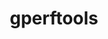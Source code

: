 ---
title: "gperftools"
layout: cache
category: package
meta: {"versions": ["2.7", "2.8.1"], "compilers": ["gcc@10.3.0", "gcc@7.3.1", "gcc@7.5.0", "gcc@8.1.0", "gcc@8.3.1", "gcc@8.4.1", "gcc@9.3.0"]}
spec_files: 
 - spec-0.json
 - spec-1.json
 - spec-2.json
 - spec-3.json
 - spec-4.json
 - spec-5.json
 - spec-6.json
 - spec-7.json
 - spec-8.json
 - spec-9.json
 - spec-10.json
 - spec-11.json
 - spec-12.json
 - spec-13.json
 - spec-14.json
 - spec-15.json
 - spec-16.json
 - spec-17.json
 - spec-18.json
 - spec-19.json
 - spec-20.json
 - spec-21.json
 - spec-22.json
 - spec-23.json
 - spec-24.json
 - spec-25.json
 - spec-26.json
 - spec-27.json
 - spec-28.json
 - spec-29.json
 - spec-30.json
 - spec-31.json
 - spec-32.json
 - spec-33.json
 - spec-34.json
 - spec-35.json
 - spec-36.json
 - spec-37.json
 - spec-38.json
 - spec-39.json
 - spec-40.json
 - spec-41.json
 - spec-42.json
 - spec-43.json
 - spec-44.json
 - spec-45.json
 - spec-46.json
 - spec-47.json
 - spec-48.json
 - spec-49.json
 - spec-50.json
 - spec-51.json
 - spec-52.json
spec_names:
 - 'gperftools@2.8.1%gcc@9.3.0 arch=linux-ubuntu20.04-x86_64 ^libunwind@1.5.0%gcc@9.3.0~pic~xz~zlib arch=linux-ubuntu20.04-x86_64'
 - 'gperftools@2.7%gcc@7.5.0 arch=linux-ubuntu18.04-x86_64 ^libunwind@1.4.0%gcc@7.5.0~pic~xz~zlib arch=linux-ubuntu18.04-x86_64'
 - 'gperftools@2.8.1%gcc@7.5.0 arch=linux-ubuntu18.04-x86_64 ^libunwind@1.5.0%gcc@7.5.0+pic+xz~zlib arch=linux-ubuntu18.04-x86_64 ^xz@5.2.5%gcc@7.5.0+pic arch=linux-ubuntu18.04-x86_64'
 - 'gperftools@2.7%gcc@8.3.1 arch=linux-rhel8-ppc64le ^libunwind@1.4.0%gcc@8.3.1~pic~xz~zlib arch=linux-rhel8-ppc64le'
 - 'gperftools@2.8.1%gcc@8.1.0 arch=linux-rhel7-x86_64 ^libunwind@1.5.0%gcc@8.1.0+pic+xz~zlib arch=linux-rhel7-x86_64 ^xz@5.2.5%gcc@8.1.0+pic arch=linux-rhel7-x86_64'
 - 'gperftools@2.8.1%gcc@8.1.0 arch=linux-rhel7-ppc64le ^libunwind@1.4.0%gcc@8.1.0~pic~xz~zlib arch=linux-rhel7-ppc64le'
 - 'gperftools@2.7%gcc@7.5.0 arch=linux-ubuntu18.04-ppc64le ^libunwind@1.4.0%gcc@7.5.0~pic~xz~zlib arch=linux-ubuntu18.04-ppc64le'
 - 'gperftools@2.7%gcc@9.3.0 arch=linux-ubuntu20.04-ppc64le ^libunwind@1.4.0%gcc@9.3.0~pic~xz~zlib arch=linux-ubuntu20.04-ppc64le'
 - 'gperftools@2.8.1%gcc@7.5.0 arch=linux-ubuntu18.04-ppc64le ^libunwind@1.5.0%gcc@7.5.0+pic+xz~zlib arch=linux-ubuntu18.04-ppc64le ^xz@5.2.5%gcc@7.5.0+pic arch=linux-ubuntu18.04-ppc64le'
 - 'gperftools@2.8.1%gcc@9.3.0 arch=linux-rhel7-ppc64le ^libunwind@1.5.0%gcc@9.3.0+pic+xz~zlib arch=linux-rhel7-ppc64le ^xz@5.2.5%gcc@9.3.0+pic libs=shared,static arch=linux-rhel7-ppc64le'
 - 'gperftools@2.8.1%gcc@8.1.0 arch=linux-rhel7-x86_64 ^libunwind@1.4.0%gcc@8.1.0~pic~xz~zlib arch=linux-rhel7-x86_64'
 - 'gperftools@2.8.1%gcc@9.3.0 arch=linux-ubuntu20.04-ppc64le ^libunwind@1.5.0%gcc@9.3.0+pic+xz~zlib arch=linux-ubuntu20.04-ppc64le ^xz@5.2.5%gcc@9.3.0+pic libs=shared,static arch=linux-ubuntu20.04-ppc64le'
 - 'gperftools@2.8.1%gcc@8.3.1 arch=linux-rhel8-ppc64le ^libunwind@1.5.0%gcc@8.3.1+pic+xz~zlib arch=linux-rhel8-ppc64le ^xz@5.2.5%gcc@8.3.1+pic libs=shared,static arch=linux-rhel8-ppc64le'
 - 'gperftools@2.8.1%gcc@9.3.0 arch=linux-ubuntu20.04-x86_64 ^libunwind@1.5.0%gcc@9.3.0+pic+xz~zlib arch=linux-ubuntu20.04-x86_64 ^xz@5.2.5%gcc@9.3.0+pic libs=shared,static arch=linux-ubuntu20.04-x86_64'
 - 'gperftools@2.8.1%gcc@9.3.0 arch=linux-ubuntu20.04-x86_64 ^libunwind@1.5.0%gcc@9.3.0+pic+xz~zlib arch=linux-ubuntu20.04-x86_64 ^xz@5.2.5%gcc@9.3.0+pic arch=linux-ubuntu20.04-x86_64'
 - 'gperftools@2.8.1%gcc@9.3.0 arch=linux-rhel7-x86_64 ^libunwind@1.5.0%gcc@9.3.0+pic+xz~zlib arch=linux-rhel7-x86_64 ^xz@5.2.5%gcc@9.3.0+pic libs=shared,static arch=linux-rhel7-x86_64'
 - 'gperftools@2.8.1%gcc@7.5.0 arch=linux-ubuntu18.04-ppc64le ^libunwind@1.5.0%gcc@7.5.0+pic+xz~zlib arch=linux-ubuntu18.04-ppc64le ^xz@5.2.5%gcc@7.5.0+pic libs=shared,static arch=linux-ubuntu18.04-ppc64le'
 - 'gperftools@2.8.1%gcc@7.5.0 arch=linux-ubuntu18.04-x86_64 ^libunwind@1.5.0%gcc@7.5.0~pic~xz~zlib arch=linux-ubuntu18.04-x86_64'
 - 'gperftools@2.8.1%gcc@8.1.0 arch=linux-rhel7-ppc64le ^libunwind@1.5.0%gcc@8.1.0+pic+xz~zlib arch=linux-rhel7-ppc64le ^xz@5.2.5%gcc@8.1.0+pic arch=linux-rhel7-ppc64le'
 - 'gperftools@2.8.1%gcc@8.3.1 arch=linux-rhel8-x86_64 ^libunwind@1.5.0%gcc@8.3.1+pic+xz~zlib arch=linux-rhel8-x86_64 ^xz@5.2.5%gcc@8.3.1+pic libs=shared,static arch=linux-rhel8-x86_64'
 - 'gperftools@2.8.1%gcc@8.3.1 arch=linux-rhel8-ppc64le ^libunwind@1.5.0%gcc@8.3.1~pic~xz~zlib arch=linux-rhel8-ppc64le'
 - 'gperftools@2.8.1%gcc@7.5.0 arch=linux-ubuntu18.04-ppc64le ^libunwind@1.4.0%gcc@7.5.0~pic~xz~zlib arch=linux-ubuntu18.04-ppc64le'
 - 'gperftools@2.8.1%gcc@10.3.0 arch=linux-ubuntu21.04-ppc64le ^libunwind@1.5.0%gcc@10.3.0+pic+xz~zlib arch=linux-ubuntu21.04-ppc64le ^xz@5.2.5%gcc@10.3.0+pic libs=shared,static arch=linux-ubuntu21.04-ppc64le'
 - 'gperftools@2.8.1%gcc@8.4.1 arch=linux-rhel8-x86_64 ^libunwind@1.5.0%gcc@8.4.1+pic+xz~zlib arch=linux-rhel8-x86_64 ^xz@5.2.5%gcc@8.4.1+pic libs=shared,static arch=linux-rhel8-x86_64'
 - 'gperftools@2.7%gcc@8.1.0 arch=linux-rhel7-x86_64 ^libunwind@1.4.0%gcc@8.1.0~pic~xz~zlib arch=linux-rhel7-x86_64'
 - 'gperftools@2.8.1%gcc@8.3.1 arch=linux-rhel8-x86_64 ^libunwind@1.4.0%gcc@8.3.1~pic~xz~zlib arch=linux-rhel8-x86_64'
 - 'gperftools@2.8.1%gcc@7.5.0 arch=linux-ubuntu18.04-ppc64le ^libunwind@1.5.0%gcc@7.5.0~pic~xz~zlib arch=linux-ubuntu18.04-ppc64le'
 - 'gperftools@2.8.1%gcc@9.3.0 arch=linux-ubuntu20.04-ppc64le ^libunwind@1.5.0%gcc@9.3.0~pic~xz~zlib arch=linux-ubuntu20.04-ppc64le'
 - 'gperftools@2.8.1%gcc@9.3.0 arch=linux-ubuntu20.04-x86_64 ^libunwind@1.4.0%gcc@9.3.0~pic~xz~zlib arch=linux-ubuntu20.04-x86_64'
 - 'gperftools@2.8.1%gcc@8.1.0 arch=linux-rhel7-x86_64 ^libunwind@1.5.0%gcc@8.1.0+pic+xz~zlib arch=linux-rhel7-x86_64 ^xz@5.2.5%gcc@8.1.0+pic libs=shared,static arch=linux-rhel7-x86_64'
 - 'gperftools@2.8.1%gcc@7.3.1 arch=linux-amzn2-x86_64 ^libunwind@1.4.0%gcc@7.3.1~pic~xz~zlib arch=linux-amzn2-x86_64'
 - 'gperftools@2.7%gcc@7.5.0 arch=linux-ubuntu18.04-ppc64le ^libunwind@1.4.0%gcc@7.5.0~pic~xz~zlib arch=linux-ubuntu18.04-ppc64le'
 - 'gperftools@2.8.1%gcc@8.1.0 arch=linux-rhel7-x86_64 ^libunwind@1.5.0%gcc@8.1.0~pic~xz~zlib arch=linux-rhel7-x86_64'
 - 'gperftools@2.8.1%gcc@8.1.0 arch=linux-rhel7-ppc64le ^libunwind@1.5.0%gcc@8.1.0+pic+xz~zlib arch=linux-rhel7-ppc64le ^xz@5.2.5%gcc@8.1.0+pic libs=shared,static arch=linux-rhel7-ppc64le'
 - 'gperftools@2.8.1%gcc@8.3.1 arch=linux-rhel8-x86_64 ^libunwind@1.5.0%gcc@8.3.1+pic+xz~zlib arch=linux-rhel8-x86_64 ^xz@5.2.5%gcc@8.3.1+pic arch=linux-rhel8-x86_64'
 - 'gperftools@2.8.1%gcc@8.3.1 arch=linux-rhel8-x86_64 ^libunwind@1.5.0%gcc@8.3.1~pic~xz~zlib arch=linux-rhel8-x86_64'
 - 'gperftools@2.8.1%gcc@7.5.0 arch=linux-ubuntu18.04-x86_64 ^libunwind@1.5.0%gcc@7.5.0+pic+xz~zlib arch=linux-ubuntu18.04-x86_64 ^xz@5.2.5%gcc@7.5.0+pic libs=shared,static arch=linux-ubuntu18.04-x86_64'
 - 'gperftools@2.7%gcc@8.1.0 arch=linux-rhel7-ppc64le ^libunwind@1.4.0%gcc@8.1.0~pic~xz~zlib arch=linux-rhel7-ppc64le'
 - 'gperftools@2.7%gcc@8.3.1 arch=linux-rhel8-x86_64 ^libunwind@1.4.0%gcc@8.3.1~pic~xz~zlib arch=linux-rhel8-x86_64'
 - 'gperftools@2.8.1%gcc@7.5.0 arch=linux-ubuntu18.04-x86_64 ^libunwind@1.4.0%gcc@7.5.0~pic~xz~zlib arch=linux-ubuntu18.04-x86_64'
 - 'gperftools@2.8.1%gcc@9.3.0 arch=linux-ubuntu20.04-ppc64le ^libunwind@1.4.0%gcc@9.3.0~pic~xz~zlib arch=linux-ubuntu20.04-ppc64le'
 - 'gperftools@2.8.1%gcc@10.3.0 arch=linux-ubuntu21.04-x86_64 ^libunwind@1.5.0%gcc@10.3.0+pic+xz~zlib arch=linux-ubuntu21.04-x86_64 ^xz@5.2.5%gcc@10.3.0+pic libs=shared,static arch=linux-ubuntu21.04-x86_64'
 - 'gperftools@2.7%gcc@9.3.0 arch=linux-ubuntu20.04-x86_64 ^libunwind@1.4.0%gcc@9.3.0~pic~xz~zlib arch=linux-ubuntu20.04-x86_64'
 - 'gperftools@2.8.1%gcc@8.3.1 arch=linux-rhel8-ppc64le ^libunwind@1.5.0%gcc@8.3.1+pic+xz~zlib arch=linux-rhel8-ppc64le ^xz@5.2.5%gcc@8.3.1+pic arch=linux-rhel8-ppc64le'
 - 'gperftools@2.8.1%gcc@9.3.0 arch=linux-ubuntu20.04-ppc64le ^libunwind@1.5.0%gcc@9.3.0+pic+xz~zlib arch=linux-ubuntu20.04-ppc64le ^xz@5.2.5%gcc@9.3.0+pic arch=linux-ubuntu20.04-ppc64le'
 - 'gperftools@2.7%gcc@8.1.0 arch=linux-rhel7-x86_64 ^libunwind@1.4.0%gcc@8.1.0~pic~xz~zlib arch=linux-rhel7-x86_64'
 - 'gperftools@2.8.1%gcc@8.4.1 arch=linux-rhel8-ppc64le ^libunwind@1.5.0%gcc@8.4.1+pic+xz~zlib arch=linux-rhel8-ppc64le ^xz@5.2.5%gcc@8.4.1+pic libs=shared,static arch=linux-rhel8-ppc64le'
 - 'gperftools@2.7%gcc@8.1.0 arch=linux-rhel7-ppc64le ^libunwind@1.4.0%gcc@8.1.0~pic~xz~zlib arch=linux-rhel7-ppc64le'
 - 'gperftools@2.8.1%gcc@8.1.0 arch=linux-rhel7-ppc64le ^libunwind@1.5.0%gcc@8.1.0~pic~xz~zlib arch=linux-rhel7-ppc64le'
 - 'gperftools@2.8.1%gcc@9.3.0 arch=cray-cnl7-haswell ^libunwind@1.5.0%gcc@9.3.0+pic+xz~zlib arch=cray-cnl7-haswell ^xz@5.2.5%gcc@9.3.0+pic libs=shared,static arch=cray-cnl7-haswell'
 - 'gperftools@2.8.1%gcc@8.3.1 arch=linux-rhel8-ppc64le ^libunwind@1.4.0%gcc@8.3.1~pic~xz~zlib arch=linux-rhel8-ppc64le'
 - 'gperftools@2.7%gcc@7.5.0 arch=linux-ubuntu18.04-x86_64 ^libunwind@1.4.0%gcc@7.5.0~pic~xz~zlib arch=linux-ubuntu18.04-x86_64'
 - 'gperftools@2.7%gcc@7.5.0 arch=linux-ubuntu18.04-aarch64 ^libunwind@1.4.0%gcc@7.5.0~pic~xz~zlib arch=linux-ubuntu18.04-aarch64'
---